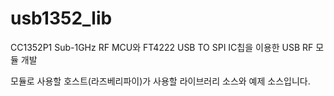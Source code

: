 # usb1352_lib

CC1352P1 Sub-1GHz RF MCU와 FT4222 USB TO SPI IC칩을 이용한 USB RF 모듈 개발

모듈로 사용할 호스트(라즈베리파이)가 사용할 라이브러리 소스와 예제 소스입니다.

